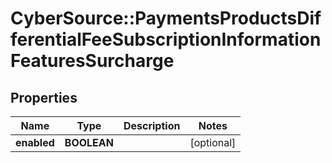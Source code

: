 # CyberSource::PaymentsProductsDifferentialFeeSubscriptionInformationFeaturesSurcharge

## Properties
Name | Type | Description | Notes
------------ | ------------- | ------------- | -------------
**enabled** | **BOOLEAN** |  | [optional] 


